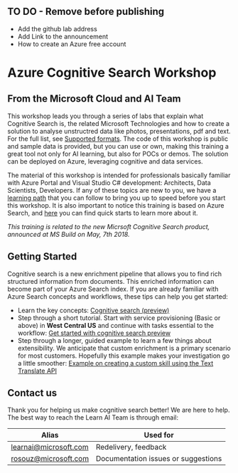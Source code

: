 ## TO DO - Remove before publishing 
- Add the github lab address
- Add Link to the announcement
- How to create an Azure free account


# Azure Cognitive Search Workshop 

## From the Microsoft Cloud and AI Team

This workshop leads you through a series of labs that explain what Cognitive Search is, the related Microsoft Technologies and how to create a solution to analyse unstructred data like photos, presentations, pdf and text. For the full list, see [Supported formats](https://docs.microsoft.com/en-us/azure/search/search-howto-indexing-azure-blob-storage#supported-document-formats).
The code of this workshop is public and sample data is provided, but you can use or own, making this training a great tool not only for AI learning, but also for POCs or demos. The solution can be deployed on Azure, leveraging cognitive and data services.

The material of this workshop is intended for professionals basically familiar with Azure Portal and Visual Studio C# development: Architects, Data Scientists, Developers. If any of these topics are new to you, we have a [learning path](https://azure.microsoft.com/en-us/training/learning-paths/) that you can follow to bring you up to speed before you start this workshop. It is also important to notice this training is based on Azure Search, and [here](https://docs.microsoft.com/en-us/azure/search/) you can find quick starts to learn more about it. 

*This training is related to the new Micrsoft Cognitive Search product, announced at MS Build on May, 7th 2018.*

## Getting Started
Cognitive search is a new enrichment pipeline that allows you to find rich structured information from documents. This enriched information can become part of your Azure Search index. If you are already familiar with Azure Search concepts and workflows, these tips can help you get started:
+ Learn the key concepts: [Cognitive search (preview)](cognitive-search-concept-intro.md)
+ Step through a short tutorial. Start with service provisioning (Basic or above) in **West Central US** and continue with tasks essential to the workflow: [Get started with cognitive search preview](cognitive-search-get-start-preview.md)
+ Step through a longer, guided example to learn a few things about extensibility. We anticipate that custom enrichment is a primary scenario for most customers. Hopefully this example makes your investigation go a little smoother: [Example on creating a custom skill using the Text Translate API](cognitive-search-create-custom-skill-example.md)


## Contact us

Thank you for helping us make cognitive search better! We are here to help. The best way to reach the Learn AI Team is through email:

| Alias | Used for |
|-------|----------|
| learnai@microsoft.com | Redelivery, feedback |
| rosouz@microsoft.com | Documentation issues or suggestions |
